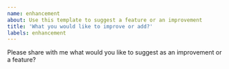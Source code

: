 ```yaml
---
name: enhancement
about: Use this template to suggest a feature or an improvement
title: 'What you would like to improve or add?'
labels: enhancement
---
```


Please share with me what would you like to suggest as an improvement or a feature?
